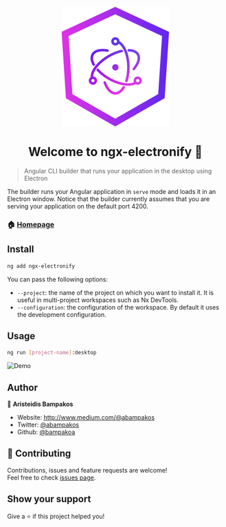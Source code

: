 <p align="center">
  <img src="https://github.com/bampakoa/ngx-electronify/blob/master/logo.png?raw=true" alt="Ngx-electronify" />
</p>

<h1 align="center">Welcome to ngx-electronify 👋</h1>

> Angular CLI builder that runs your application in the desktop using Electron

The builder runs your Angular application in `serve` mode and loads it in an Electron window. Notice that the builder currently assumes that you are serving your application on the default port 4200.

### 🏠 [Homepage](https://github.com/bampakoa/ngx-electronify)

## Install

```sh
ng add ngx-electronify
```
You can pass the following options:
* `--project`: the name of the project on which you want to install it. It is useful in multi-project workspaces such as Nx DevTools.
* `--configuration`: the configuration of the workspace. By default it uses the development configuration.

## Usage

```sh
ng run [project-name]:desktop
```

 <img src="https://github.com/bampakoa/ngx-electronify/blob/master/demo.gif?raw=true" alt="Demo" />

## Author

👤 **Aristeidis Bampakos**

* Website: http://www.medium.com/@abampakos
* Twitter: [@abampakos](https://twitter.com/abampakos)
* Github: [@bampakoa](https://github.com/bampakoa)

## 🤝 Contributing

Contributions, issues and feature requests are welcome!<br />Feel free to check [issues page](https://github.com/bampakoa/ngx-electronify/issues). 

## Show your support

Give a ⭐️ if this project helped you!

